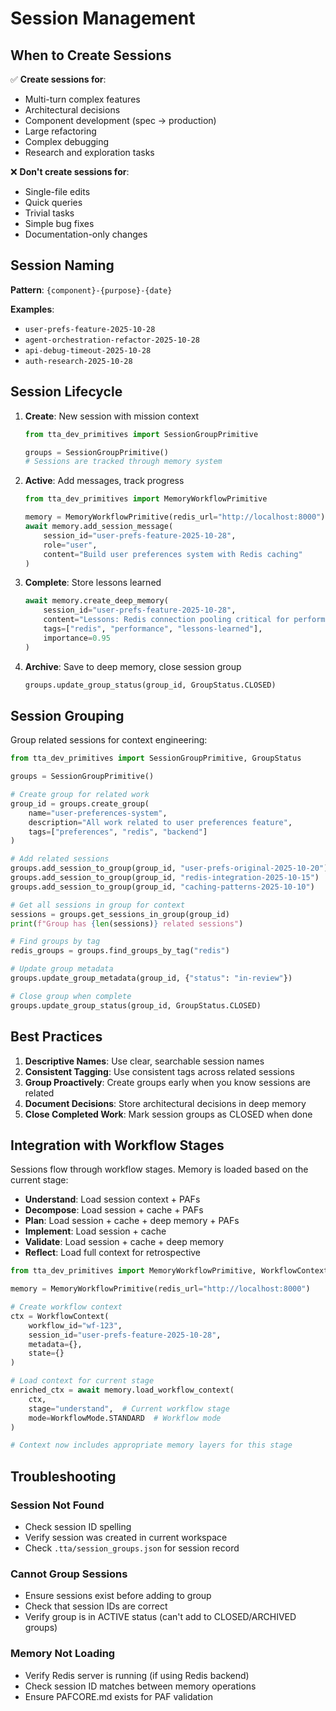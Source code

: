 # Session Management

## When to Create Sessions

✅ **Create sessions for**:
- Multi-turn complex features
- Architectural decisions
- Component development (spec → production)
- Large refactoring
- Complex debugging
- Research and exploration tasks

❌ **Don't create sessions for**:
- Single-file edits
- Quick queries
- Trivial tasks
- Simple bug fixes
- Documentation-only changes

## Session Naming

**Pattern**: `{component}-{purpose}-{date}`

**Examples**:
- `user-prefs-feature-2025-10-28`
- `agent-orchestration-refactor-2025-10-28`
- `api-debug-timeout-2025-10-28`
- `auth-research-2025-10-28`

## Session Lifecycle

1. **Create**: New session with mission context
   ```python
   from tta_dev_primitives import SessionGroupPrimitive

   groups = SessionGroupPrimitive()
   # Sessions are tracked through memory system
   ```

2. **Active**: Add messages, track progress
   ```python
   from tta_dev_primitives import MemoryWorkflowPrimitive

   memory = MemoryWorkflowPrimitive(redis_url="http://localhost:8000")
   await memory.add_session_message(
       session_id="user-prefs-feature-2025-10-28",
       role="user",
       content="Build user preferences system with Redis caching"
   )
   ```

3. **Complete**: Store lessons learned
   ```python
   await memory.create_deep_memory(
       session_id="user-prefs-feature-2025-10-28",
       content="Lessons: Redis connection pooling critical for performance",
       tags=["redis", "performance", "lessons-learned"],
       importance=0.95
   )
   ```

4. **Archive**: Save to deep memory, close session group
   ```python
   groups.update_group_status(group_id, GroupStatus.CLOSED)
   ```

## Session Grouping

Group related sessions for context engineering:

```python
from tta_dev_primitives import SessionGroupPrimitive, GroupStatus

groups = SessionGroupPrimitive()

# Create group for related work
group_id = groups.create_group(
    name="user-preferences-system",
    description="All work related to user preferences feature",
    tags=["preferences", "redis", "backend"]
)

# Add related sessions
groups.add_session_to_group(group_id, "user-prefs-original-2025-10-20")
groups.add_session_to_group(group_id, "redis-integration-2025-10-15")
groups.add_session_to_group(group_id, "caching-patterns-2025-10-10")

# Get all sessions in group for context
sessions = groups.get_sessions_in_group(group_id)
print(f"Group has {len(sessions)} related sessions")

# Find groups by tag
redis_groups = groups.find_groups_by_tag("redis")

# Update group metadata
groups.update_group_metadata(group_id, {"status": "in-review"})

# Close group when complete
groups.update_group_status(group_id, GroupStatus.CLOSED)
```

## Best Practices

1. **Descriptive Names**: Use clear, searchable session names
2. **Consistent Tagging**: Use consistent tags across related sessions
3. **Group Proactively**: Create groups early when you know sessions are related
4. **Document Decisions**: Store architectural decisions in deep memory
5. **Close Completed Work**: Mark session groups as CLOSED when done

## Integration with Workflow Stages

Sessions flow through workflow stages. Memory is loaded based on the current stage:

- **Understand**: Load session context + PAFs
- **Decompose**: Load session + cache + PAFs
- **Plan**: Load session + cache + deep memory + PAFs
- **Implement**: Load session + cache
- **Validate**: Load session + cache + deep memory
- **Reflect**: Load full context for retrospective

```python
from tta_dev_primitives import MemoryWorkflowPrimitive, WorkflowContext, WorkflowMode

memory = MemoryWorkflowPrimitive(redis_url="http://localhost:8000")

# Create workflow context
ctx = WorkflowContext(
    workflow_id="wf-123",
    session_id="user-prefs-feature-2025-10-28",
    metadata={},
    state={}
)

# Load context for current stage
enriched_ctx = await memory.load_workflow_context(
    ctx,
    stage="understand",  # Current workflow stage
    mode=WorkflowMode.STANDARD  # Workflow mode
)

# Context now includes appropriate memory layers for this stage
```

## Troubleshooting

### Session Not Found
- Check session ID spelling
- Verify session was created in current workspace
- Check `.tta/session_groups.json` for session record

### Cannot Group Sessions
- Ensure sessions exist before adding to group
- Check that session IDs are correct
- Verify group is in ACTIVE status (can't add to CLOSED/ARCHIVED groups)

### Memory Not Loading
- Verify Redis server is running (if using Redis backend)
- Check session ID matches between memory operations
- Ensure PAFCORE.md exists for PAF validation
